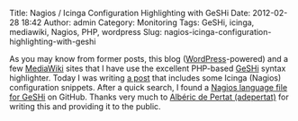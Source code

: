 Title: Nagios / Icinga Configuration Highlighting with GeSHi
Date: 2012-02-28 18:42
Author: admin
Category: Monitoring
Tags: GeSHi, icinga, mediawiki, Nagios, PHP, wordpress
Slug: nagios-icinga-configuration-highlighting-with-geshi

As you may know from former posts, this blog ([WordPress][]-powered) and
a few [MediaWiki][] sites that I have use the excellent PHP-based
[GeSHi][] syntax highlighter. Today I was writing [a post][] that
includes some Icinga (Nagios) configuration snippets. After a quick
search, I found a [Nagios language file for GeSHi][] on GitHub. Thanks
very much to [Albéric de Pertat (adepertat)][] for writing this and
providing it to the public.

  [WordPress]: http://wordpress.org
  [MediaWiki]: http://www.mediawiki.org
  [GeSHi]: http://qbnz.com/highlighter/
  [a post]: /2012/02/sending-aim-messages-from-a-perl-script/
  [Nagios language file for GeSHi]: https://github.com/adepertat/geshi-nagios
  [Albéric de Pertat (adepertat)]: https://github.com/adepertat

